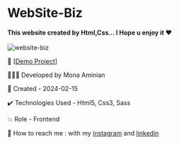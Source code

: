 # WebSite-Biz
 
**This website created by Html,Css... I Hope u enjoy it ❤**
<br></br>
![website-biz](https://github.com/Moniia/WebSite-Biz/assets/155805252/16282f27-e7ff-4d91-8fc7-7a3fee880987)

🔗 [[Demo Project](https://moniia.github.io/WebSite-Biz/)]

👩🏻‍💻 Developed by Mona Aminian

📆 Created - 2024-02-15

✔️ Technologies Used - Html5, Css3, Sass

💥 Role - Frontend

📲 How to reach me : with my [instagram](https://www.instagram.com/mona.aminian.web) and [linkedin](https://www.linkedin.com/in/mona-aminian-119427169)
